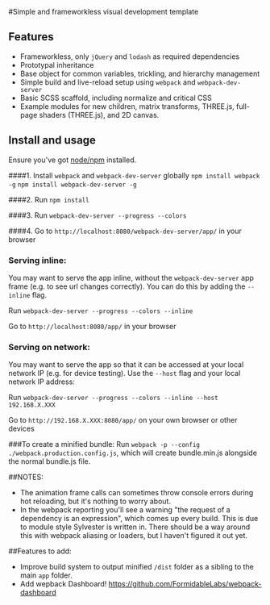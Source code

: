 #Simple and frameworkless visual development template

## Features
- Frameworkless, only `jQuery` and `lodash` as required dependencies
- Prototypal inheritance
- Base object for common variables, trickling, and hierarchy management
- Simple build and live-reload setup using `webpack` and `webpack-dev-server`
- Basic SCSS scaffold, including normalize and critical CSS
- Example modules for new children, matrix transforms, THREE.js, full-page shaders (THREE.js), and 2D canvas.

## Install and usage

Ensure you've got [node/npm](https://nodejs.org/en/) installed.

####1.
Install `webpack` and `webpack-dev-server` globally
`npm install webpack -g`
`npm install webpack-dev-server -g`

####2.
Run `npm install` 

####3. 
Run `webpack-dev-server --progress --colors`

####4.
Go to `http://localhost:8080/webpack-dev-server/app/` in your browser

### Serving inline:
You may want to serve the app inline, without the `webpack-dev-server` app frame (e.g. to see url changes correctly). You can do this by adding the `--inline` flag.

Run `webpack-dev-server --progress --colors --inline`

Go to `http://localhost:8080/app/` in your browser

### Serving on network:
You may want to serve the app so that it can be accessed at your local network IP (e.g. for device testing). Use the `--host` flag and your local network IP address:

Run `webpack-dev-server --progress --colors --inline --host 192.168.X.XXX`

Go to `http://192.168.X.XXX:8080/app/` on your own browser or other devices 


###To create a minified bundle:
Run `webpack -p --config ./webpack.production.config.js`, which will create bundle.min.js alongside the normal bundle.js file. 

##NOTES:
- The animation frame calls can sometimes throw console errors during hot reloading, but it's nothing to worry about.
- In the webpack reporting you'll see a warning "the request of a dependency is an expression", which comes up every build. This is due to module style Sylvester is written in. There should be a way around this with webpack aliasing or loaders, but I haven't figured it out yet.

##Features to add:
- Improve build system to output minified `/dist` folder as a sibling to the main `app` folder. 
- Add wepback Dashboard! https://github.com/FormidableLabs/webpack-dashboard
